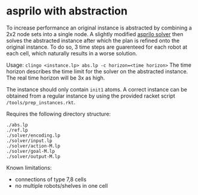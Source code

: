 # asprilo with abstraction

To increase performance an original instance is abstracted by combining a 2x2 node sets into a single node.
A slightly modified [asprilo solver](https://github.com/potassco/asprilo-encodings) then solves the abstracted instance 
after which the plan is refined onto the original instance. To do so, 3 time steps are guarenteed for each robot at each 
cell, which naturally results in a worse solution.

Usage: `clingo <instance.lp> abs.lp -c horizon=<time horizon>`
The time horizon describes the time limit for the solver on the abstracted instance. The real time horizon will be 3x as 
high.

The instance should only contain `init1` atoms. A correct instance can be obtained from a regular instance by using the 
provided racket script `/tools/prep_instances.rkt`.

Requires the following directory structure:
``` shell
./abs.lp
./ref.lp
./solver/encoding.lp
./solver/input.lp
./solver/action-M.lp
./solver/goal-M.lp
./solver/output-M.lp
```

Known limitations:
- connections of type 7,8 cells
- no multiple robots/shelves in one cell